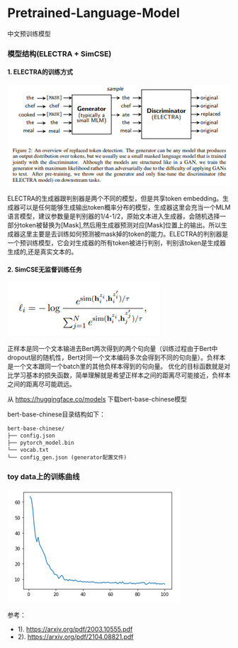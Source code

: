 # Pretrained-Language-Model
中文预训练模型

### 模型结构(ELECTRA + SimCSE)

#### 1. ELECTRA的训练方式

![plm1](../images/plm1.png)

ELECTRA的生成器跟判别器是两个不同的模型，但是共享token embedding。生成器可以是任何能够生成输出token概率分布的模型，生成器这里会充当一个MLM语言模型，建议参数量是判别器的1/4-1/2，原始文本进入生成器，会随机选择一部分token被替换为[Mask],然后用生成器预测对应[Mask]位置上的输出。所以生成器这里主要是去训练如何预测被mask掉的token的能力。ELECTRA的判别器是一个预训练模型，它会对生成器的所有token被进行判别，判别该token是生成器生成的,还是真实文本的。

#### 2. SimCSE无监督训练任务

![plm2](../images/plm2.png)

正样本是同一个文本输进去Bert两次得到的两个句向量（训练过程由于Bert中dropout层的随机性，Bert对同一个文本编码多次会得到不同的句向量）。负样本是一个文本跟同一个batch里的其他负样本得到的句向量。 优化的目标函数就是对比学习基本的损失函数，简单理解就是希望正样本之间的距离尽可能接近，负样本之间的距离尽可能疏远。

从 https://huggingface.co/models 下载bert-base-chinese模型

bert-base-chinese目录结构如下：

```
bert-base-chinese/
├── config.json
├── pytorch_model.bin
└── vocab.txt
└── config_gen.json (generator配置文件)
```

### toy data上的训练曲线
![plm3](../images/plm3.png)

参考：
- 1). https://arxiv.org/pdf/2003.10555.pdf
- 2). https://arxiv.org/pdf/2104.08821.pdf